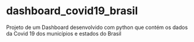 # dashboard_covid19_brasil
Projeto de um Dashboard desenvolvido com python que contém os dados da Covid 19 dos municípios e estados do Brasil
